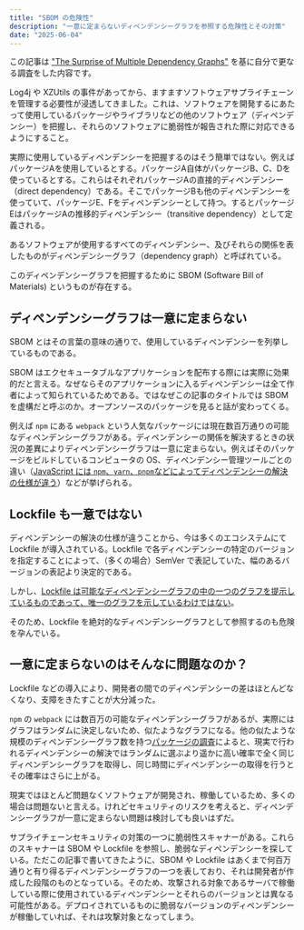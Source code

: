 ```yaml
---
title: "SBOM の危険性"
description: "一意に定まらないディペンデンシーグラフを参照する危険性とその対策"
date: "2025-06-04"
---
```


この記事は ["The Surprise of Multiple Dependency Graphs"](https://queue.acm.org/detail.cfm?id=3723000) を基に自分で更なる調査をした内容です。

Log4j や XZUtils の事件があってから、ますますソフトウェアサプライチェーンを管理する必要性が浸透してきました。これは、ソフトウェアを開発するにあたって使用しているパッケージやライブラリなどの他のソフトウェア（ディペンデンシー）を把握し、それらのソフトウェアに脆弱性が報告された際に対応できるようにすること。

実際に使用しているディペンデンシーを把握するのはそう簡単ではない。例えばパッケージAを使用しているとする。パッケージA自体がパッケージB、C、Dを使っているとする。これらはそれぞれパッケージAの直接的ディペンデンシー（direct dependency）である。そこでパッケージBも他のディペンデンシーを使っていて、パッケージE、Fをディペンデンシーとして持つ。するとパッケージEはパッケージAの推移的ディペンデンシー（transitive dependency）として定義される。

あるソフトウェアが使用するすべてのディペンデンシー、及びそれらの関係を表したものがディペンデンシーグラフ（dependency graph）と呼ばれている。

このディペンデンシーグラフを把握するために SBOM (Software Bill of Materials) というものが存在する。

## ディペンデンシーグラフは一意に定まらない

SBOM とはその言葉の意味の通りで、使用しているディペンデンシーを列挙しているものである。

SBOM はエクセキュータブルなアプリケーションを配布する際には実際に効果的だと言える。なぜならそのアプリケーションに入るディペンデンシーは全て作者によって知られているためである。ではなぜこの記事のタイトルでは SBOM を虚構だと呼ぶのか。オープンソースのパッケージを見ると話が変わってくる。

例えば `npm` にある `webpack` という人気なパッケージには現在数百万通りの可能なディペンデンシーグラフがある。ディペンデンシーの関係を解決するときの状況の差異によりディペンデンシーグラフは一意に定まらない。例えばそのパッケージをビルドしているコンピュータの OS、ディペンデンシー管理ツールごとの違い（[JavaScript には `npm`、`yarn`、`pnpm`などによってディペンデンシーの解決の仕様が違う](https://blog.deps.dev/zillions-of-sboms/)）などが挙げられる。

## Lockfile も一意ではない

ディペンデンシーの解決の仕様が違うことから、今は多くのエコシステムにて Lockfile が導入されている。Lockfile で各ディペンデンシーの特定のバージョンを指定することによって、（多くの場合）SemVer で表記していた、幅のあるバージョンの表記より決定的である。

しかし、[Lockfile は可能なディペンデンシーグラフの中の一つのグラフを提示しているものであって、唯一のグラフを示しているわけではない](https://youtu.be/NWBeenBlIVU?si=7MTh0pr6kaLFVM4I&t=1761)。

そのため、Lockfile を絶対的なディペンデンシーグラフとして参照するのも危険を孕んでいる。

## 一意に定まらないのはそんなに問題なのか？

Lockfile などの導入により、開発者の間でのディペンデンシーの差はほとんどなくなり、支障をきたすことが大分減った。

`npm` の `webpack` には数百万の可能なディペンデンシーグラフがあるが、実際にはグラフはランダムに決定しないため、似たようなグラフになる。他の似たような規模のディペンデンシーグラフ数を持つ[パッケージの調査](https://youtu.be/NWBeenBlIVU?si=X3xxUxJ-77_rEBZ_&t=2441)によると、現実で行われるディペンデンシーの解決ではランダムに選ぶより遥かに高い確率で全く同じディペンデンシーグラフを取得し、同じ時間にディペンデンシーの取得を行うとその確率はさらに上がる。

現実ではほとんど問題なくソフトウェアが開発され、稼働しているため、多くの場合は問題ないと言える。けれどセキュリティのリスクを考えると、ディペンデンシーグラフが一意に定まらない問題は検討しても良いはずだ。

サプライチェーンセキュリティの対策の一つに脆弱性スキャナーがある。これらのスキャナーは SBOM や Lockfile を参照し、脆弱なディペンデンシーを探している。ただこの記事で書いてきたように、SBOM や Lockfile はあくまで何百万通りと有り得るディペンデンシーグラフの一つを表しており、それは開発者が作成した段階のものとなっている。そのため、攻撃される対象であるサーバで稼働している際に使用されているディペンデンシーとそれらのバージョンとは異なる可能性がある。デプロイされているものに脆弱なバージョンのディペンデンシーが稼働していれば、それは攻撃対象となってしまう。
